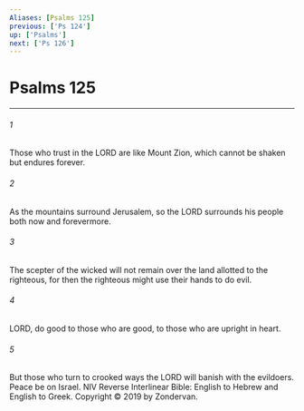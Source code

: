 ```yaml
---
Aliases: [Psalms 125]
previous: ['Ps 124']
up: ['Psalms']
next: ['Ps 126']
---
```

# Psalms 125

***


###### 1 
Those who trust in the LORD are like Mount Zion, which cannot be shaken but endures forever. 

###### 2 
As the mountains surround Jerusalem, so the LORD surrounds his people both now and forevermore. 

###### 3 
The scepter of the wicked will not remain over the land allotted to the righteous, for then the righteous might use their hands to do evil. 

###### 4 
LORD, do good to those who are good, to those who are upright in heart. 

###### 5 
But those who turn to crooked ways the LORD will banish with the evildoers. Peace be on Israel. NIV Reverse Interlinear Bible: English to Hebrew and English to Greek. Copyright © 2019 by Zondervan.
